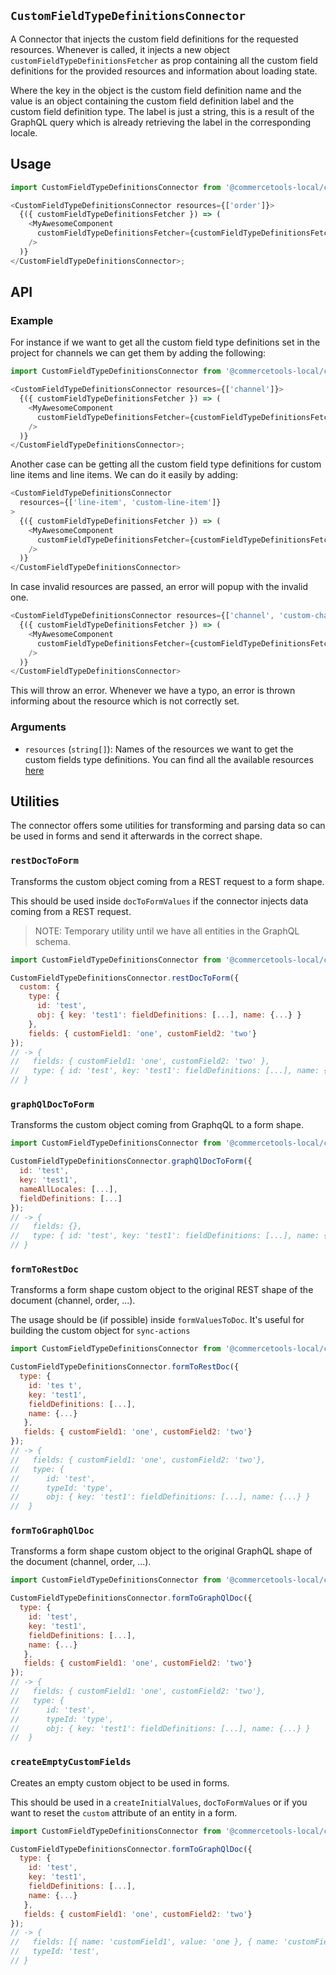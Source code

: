 ## `CustomFieldTypeDefinitionsConnector`

A Connector that injects the custom field definitions for the requested resources. Whenever is called, it injects a new object `customFieldTypeDefinitionsFetcher` as prop containing all the custom field definitions for the provided resources and information about loading state.

Where the key in the object is the custom field definition name and the value is an object containing the custom field definition label and the custom field definition type. The label is just a string, this is a result of the GraphQL query which is already retrieving the label in the corresponding locale.

## Usage

```js
import CustomFieldTypeDefinitionsConnector from '@commercetools-local/core/components/custom-field-type-definitions-connector';

<CustomFieldTypeDefinitionsConnector resources={['order']}>
  {({ customFieldTypeDefinitionsFetcher }) => (
    <MyAwesomeComponent
      customFieldTypeDefinitionsFetcher={customFieldTypeDefinitionsFetcher}
    />
  )}
</CustomFieldTypeDefinitionsConnector>;
```

## API

### Example

For instance if we want to get all the custom field type definitions set in the project for channels we can get them by adding the following:

```js
import CustomFieldTypeDefinitionsConnector from '@commercetools-local/core/components/custom-field-type-definitions-connector';

<CustomFieldTypeDefinitionsConnector resources={['channel']}>
  {({ customFieldTypeDefinitionsFetcher }) => (
    <MyAwesomeComponent
      customFieldTypeDefinitionsFetcher={customFieldTypeDefinitionsFetcher}
    />
  )}
</CustomFieldTypeDefinitionsConnector>;
```

Another case can be getting all the custom field type definitions for custom line items and line items. We can do it easily by adding:

```js
<CustomFieldTypeDefinitionsConnector
  resources={['line-item', 'custom-line-item']}
>
  {({ customFieldTypeDefinitionsFetcher }) => (
    <MyAwesomeComponent
      customFieldTypeDefinitionsFetcher={customFieldTypeDefinitionsFetcher}
    />
  )}
</CustomFieldTypeDefinitionsConnector>
```

In case invalid resources are passed, an error will popup with the invalid one.

```js
<CustomFieldTypeDefinitionsConnector resources={['channel', 'custom-channel']}>
  {({ customFieldTypeDefinitionsFetcher }) => (
    <MyAwesomeComponent
      customFieldTypeDefinitionsFetcher={customFieldTypeDefinitionsFetcher}
    />
  )}
</CustomFieldTypeDefinitionsConnector>
```

This will throw an error. Whenever we have a typo, an error is thrown informing about the resource which is not correctly set.

### Arguments

- `resources` (`string[]`): Names of the resources we want to get the custom fields type definitions. You can find all the available resources [here](https://dev.commercetools.com/http-api-projects-custom-fields.html#customizable-resources)

## Utilities

The connector offers some utilities for transforming and parsing data so can be used in forms and send it afterwards in the correct shape.

### `restDocToForm`

Transforms the custom object coming from a REST request to a form shape.

This should be used inside `docToFormValues` if the connector injects data coming from a REST request.

> NOTE: Temporary utility until we have all entities in the GraphQL schema.

```js
import CustomFieldTypeDefinitionsConnector from '@commercetools-local/core/components/custom-field-type-definitions-connector';

CustomFieldTypeDefinitionsConnector.restDocToForm({
  custom: {
    type: {
      id: 'test',
      obj: { key: 'test1': fieldDefinitions: [...], name: {...} }
    },
    fields: { customField1: 'one', customField2: 'two'}
});
// -> {
//   fields: { customField1: 'one', customField2: 'two' },
//   type: { id: 'test', key: 'test1': fieldDefinitions: [...], name: {...} }
// }
```

### `graphQlDocToForm`

Transforms the custom object coming from GraphqQL to a form shape.

```js
import CustomFieldTypeDefinitionsConnector from '@commercetools-local/core/components/custom-field-type-definitions-connector';

CustomFieldTypeDefinitionsConnector.graphQlDocToForm({
  id: 'test',
  key: 'test1',
  nameAllLocales: [...],
  fieldDefinitions: [...]
});
// -> {
//   fields: {},
//   type: { id: 'test', key: 'test1': fieldDefinitions: [...], name: {...} }
// }
```

### `formToRestDoc`

Transforms a form shape custom object to the original REST shape of the document (channel, order, ...).

The usage should be (if possible) inside `formValuesToDoc`. It's useful for building the custom object for `sync-actions`

```js
import CustomFieldTypeDefinitionsConnector from '@commercetools-local/core/components/custom-field-type-definitions-connector';

CustomFieldTypeDefinitionsConnector.formToRestDoc({
  type: {
    id: 'tes t',
    key: 'test1',
    fieldDefinitions: [...],
    name: {...}
   },
   fields: { customField1: 'one', customField2: 'two'}
});
// -> {
//   fields: { customField1: 'one', customField2: 'two'},
//   type: {
//      id: 'test',
//      typeId: 'type',
//      obj: { key: 'test1': fieldDefinitions: [...], name: {...} }
//  }
```

### `formToGraphQlDoc`

Transforms a form shape custom object to the original GraphQL shape of the document (channel, order, ...).

```js
import CustomFieldTypeDefinitionsConnector from '@commercetools-local/core/components/custom-field-type-definitions-connector';

CustomFieldTypeDefinitionsConnector.formToGraphQlDoc({
  type: {
    id: 'test',
    key: 'test1',
    fieldDefinitions: [...],
    name: {...}
   },
   fields: { customField1: 'one', customField2: 'two'}
});
// -> {
//   fields: { customField1: 'one', customField2: 'two'},
//   type: {
//      id: 'test',
//      typeId: 'type',
//      obj: { key: 'test1': fieldDefinitions: [...], name: {...} }
//  }
```

### `createEmptyCustomFields`

Creates an empty custom object to be used in forms.

This should be used in a `createInitialValues`, `docToFormValues` or if you want to reset the `custom` attribute of an entity in a form.

```js
import CustomFieldTypeDefinitionsConnector from '@commercetools-local/core/components/custom-field-type-definitions-connector';

CustomFieldTypeDefinitionsConnector.formToGraphQlDoc({
  type: {
    id: 'test',
    key: 'test1',
    fieldDefinitions: [...],
    name: {...}
   },
   fields: { customField1: 'one', customField2: 'two'}
});
// -> {
//   fields: [{ name: 'customField1', value: 'one }, { name: 'customField2', value: 'two }],
//   typeId: 'test',
// }
```
